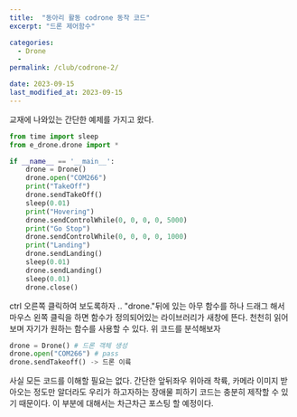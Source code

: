 ```yaml
---
title:  "동아리 활동 codrone 동작 코드"
excerpt: "드론 제어함수"

categories:
  - Drone
  - 
permalink: /club/codrone-2/

date: 2023-09-15
last_modified_at: 2023-09-15
---
```


교재에 나와있는 간단한 예제를 가지고 왔다.

```python
from time import sleep
from e_drone.drone import *

if __name__ == '__main__':
    drone = Drone()
    drone.open("COM266")
    print("TakeOff")
    drone.sendTakeOff()
    sleep(0.01)
    print("Hovering")
    drone.sendControlWhile(0, 0, 0, 0, 5000)
    print("Go Stop")
    drone.sendControlWhile(0, 0, 0, 0, 1000)
    print("Landing")
    drone.sendLanding()
    sleep(0.01)
    drone.sendLanding()
    sleep(0.01)
    drone.close()
```
ctrl 오른쪽 클릭하여 보도록하자 .. 
"drone."뒤에 있는 아무 함수를 하나 드래그 해서 마우스 왼쪽 클릭을 하면 함수가 정의되어있는 라이브러리가 새창에 뜬다.
천천히 읽어보며 자기가 원하는 함수를 사용할 수 있다.
위 코드를 분석해보자
```python
drone = Drone() # 드론 객체 생성
drone.open("COM266") # pass
drone.sendTakeoff() -> 드론 이륙
```

사실 모든 코드를 이해할 필요는 없다. 간단한 앞뒤좌우 위아래 착륙, 카메라 이미지 받아오는 정도만 알더라도 우리가 하고자하는 장애물 피하기 코드는
충분히 제작할 수 있기 때문이다. 이 부분에 대해서는 차근차근 포스팅 할 예정이다.
